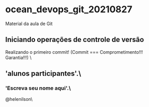 # ocean_devops_git_20210827
Material da aula de Git

## Iniciando operações de controle de versão

Realizando o primeiro commit! (Commit === Comprometimento!!! Garantia!!!)
\
## 'alunos participantes'.\
### 'Escreva seu nome aqui'.\

@helenilson\